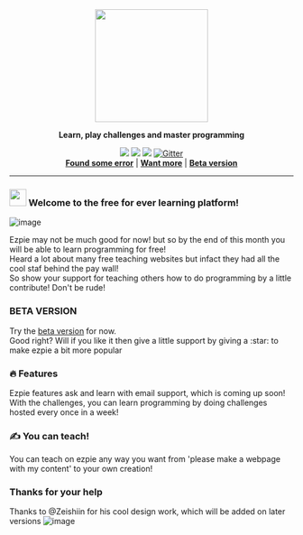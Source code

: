 <div align="center">
<img src="https://user-images.githubusercontent.com/104765117/182629208-891d16bf-a180-4d38-8091-7ac38785adec.png" width="200">
<p><b>Learn, play challenges and master programming</b></p>
<img src="https://img.shields.io/github/license/ishaan010/ezpie">
<img src="https://img.shields.io/github/forks/ishaan010/ezpie?style=flat-square">
<img src="https://img.shields.io/github/stars/ishaan010/ezpie?style=flat-square">
<a href="https://gitter.im/EzpieCo/community">
  <img alt="Gitter" src="https://img.shields.io/gitter/room/ishaan010/ezpie">
</a>
</div>
<div align="center">
<a href="https://github.com/ishaan010/ezpie/issues/new/choose"><b>Found some error</b></a> 
|
<a href="https://github.com/ishaan010/ezpie/issues/new/choose"><b>Want more</b></a>
|
<a href="https://ishaan010.github.io/ezpie"><b>Beta version</b></a>
</div>

---


### <img src="https://media.giphy.com/media/hvRJCLFzcasrR4ia7z/giphy.gif" width="30px" /> Welcome to the free for ever learning platform!
![image](https://user-images.githubusercontent.com/104765117/182635446-a9dfcc85-8771-4a17-aa9a-a15869e0d5ec.png)
<p>
Ezpie may not be much good for now! but so by the end of this month you will be able to learn programming for free! <br>
Heard a lot about many free teaching websites but infact they had all the cool staf behind the pay wall! <br>
So show your support for teaching others how to do programming by a little contribute! Don't be rude!
</p>

### BETA VERSION
<p>
Try the <a href="https://ishaan010.github.io/ezpie">beta version</a> for now. <br>
Good right? Will if you like it then give a little support by giving a :star: to make ezpie a bit more popular
</p>

### :fire: Features
Ezpie features ask and learn with email support, which is coming up soon! \
With the challenges, you can learn programming by doing challenges hosted every once in a week!

### :writing_hand: You can teach!
You can teach on ezpie any way you want from 'please make a webpage with my content' to your own creation!

### Thanks for your help
Thanks to @Zeishiin for his cool design work, which will be added on later versions
![image](https://user-images.githubusercontent.com/104765117/183408434-0a084838-c91f-49ec-a717-8da571359c4c.png)

